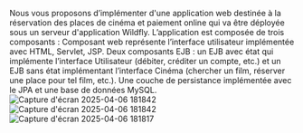 Nous vous proposons d’implémenter d'une application web destinée à la réservation des 
places de cinéma et paiement online qui va être déployée sous un serveur d'application Wildfly. 
L’application est composée de trois composants : Composant web représente l’interface utilisateur 
implémentée avec HTML, Servlet, JSP. Deux composants EJB : un EJB avec état qui implémente 
l’interface Utilisateur (débiter, créditer un compte, etc.) et un EJB sans état implémentant l’interface 
Cinéma (chercher un film, réserver une place pour tel film, etc.). Une couche de persistance 
implémentée avec le JPA et une base de données MySQL.  
![Capture d'écran 2025-04-06 181842](https://github.com/user-attachments/assets/57a40b99-df26-4b48-8430-768eb866e23a)
![Capture d'écran 2025-04-06 181842](https://github.com/user-attachments/assets/ab655663-f8cd-4b96-8812-260377af4b91)
![Capture d'écran 2025-04-06 181817](https://github.com/user-attachments/assets/321603c3-1fca-479c-ac6e-52e14959ce6a)
